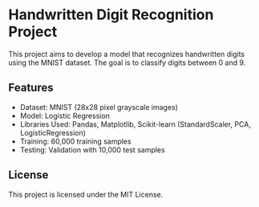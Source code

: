 # Handwritten Digit Recognition Project

This project aims to develop a model that recognizes handwritten digits using the MNIST dataset. The goal is to classify digits between 0 and 9.

## Features

- Dataset: MNIST (28x28 pixel grayscale images)
- Model: Logistic Regression
- Libraries Used: Pandas, Matplotlib, Scikit-learn (StandardScaler, PCA, LogisticRegression)
- Training: 60,000 training samples
- Testing: Validation with 10,000 test samples

## License
This project is licensed under the MIT License.
